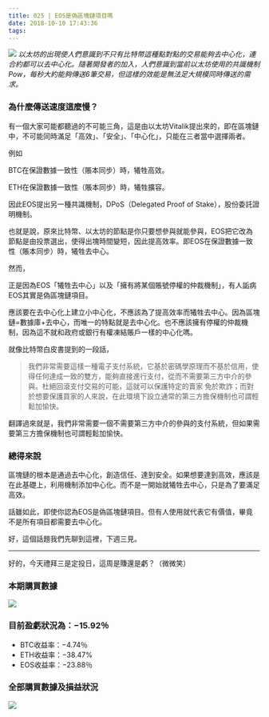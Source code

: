 ```yaml
---
title: 025 | EOS是偽區塊鏈項目嗎
date: 2018-10-10 17:43:36
tags:
---
```

![](https://firebasestorage.googleapis.com/v0/b/blog-1f60b.appspot.com/o/25.gif?alt=media&token=b5a5aa7c-3b6c-4884-8546-c6065d7b63b0)
*以太坊的出現使人們意識到不只有比特幣這種點對點的交易能夠去中心化，連合約都可以去中心化。隨著開發者的加入，人們意識到當前以太坊使用的共識機制Pow，每秒大約能夠傳送6筆交易，但這樣的效能是無法足大規模同時傳送的需求。*

### 為什麼傳送速度這麼慢？
有一個大家可能都聽過的不可能三角，這是由以太坊Vitalik提出來的，即在區塊鏈中，不可能同時滿足「高效」、「安全」、「中心化」，只能在三者當中選擇兩者。

例如

BTC在保證數據一致性（賬本同步）時，犧牲高效。

ETH在保證數據一致性（賬本同步）時，犧牲擴容。

因此EOS提出另一種共識機制，DPoS（Delegated Proof of Stake），股份委託證明機制。

也就是說，原來比特幣、以太坊的節點是你只要想參與就能參與，EOS把它改為節點是由投票選出，使得出塊時間變短，因此提高效率。即EOS在保證數據一致性（賬本同步）時，犧牲去中心。

然而，

正是因為EOS「犧牲去中心」以及「擁有將某個賬號停權的仲裁機制」，有人詬病EOS其實是偽區塊鏈項目。

應該要在去中心化上建立小中心化，不應該為了提高效率而犧牲去中心。因為區塊鏈=數據庫+去中心，而唯一的特點就是去中心化。也不應該擁有停權的仲裁機制，因為這不就和政府或銀行有權凍結賬戶一樣的中心化嗎。

就像比特幣白皮書提到的一段話，
>我們非常需要這樣一種電子支付系統，它基於密碼學原理而不基於信用，使得任何達成一致的雙方，能夠直接進行支付，從而不需要第三方中介的參與。杜絕回滾支付交易的可能，這就可以保護特定的賣家 免於欺詐；而對於想要保護買家的人來說，在此環境下設立通常的第三方擔保機制也可謂輕鬆加愉快。

翻譯過來就是，我們非常需要一個不需要第三方中介的參與的支付系統，但如果需要第三方擔保機制也可謂輕鬆加愉快。

### 總得來說
區塊鏈的根本是通過去中心化，創造信任、達到安全。如果想要達到高效，應該是在此基礎上，利用機制添加中心化。而不是一開始就犧牲去中心，只是為了要滿足高效。

話雖如此，即使你認為EOS是偽區塊鏈項目。但有人使用就代表它有價值，畢竟不是所有項目都需要去中心化。

好，這個話題我們先聊到這裡，下週三見。

***


好的，今天禮拜三是定投日，這周是賺還是虧？（微微笑）


### 本期購買數據
![](https://firebasestorage.googleapis.com/v0/b/blog-1f60b.appspot.com/o/%E8%B4%AD%E4%B9%B0%E6%95%B0%E6%8D%AE025.png?alt=media&token=b3f9b9a5-b03e-4174-822a-e17b9b9a7b65)

### 目前盈虧狀況為：−15.92％
- BTC收益率：−4.74％
- ETH收益率：−38.47%
- EOS收益率：−23.88％

### 全部購買數據及損益狀況
![](https://firebasestorage.googleapis.com/v0/b/blog-1f60b.appspot.com/o/%E5%85%A8%E9%83%A8%E8%B4%AD%E4%B9%B0%E6%95%B0%E6%8D%AE%E5%8F%8A%E6%8D%9F%E7%9B%8A%E7%8A%B6%E5%86%B5025.png?alt=media&token=d73671a2-b0b7-404e-ad01-67456f5c874a)